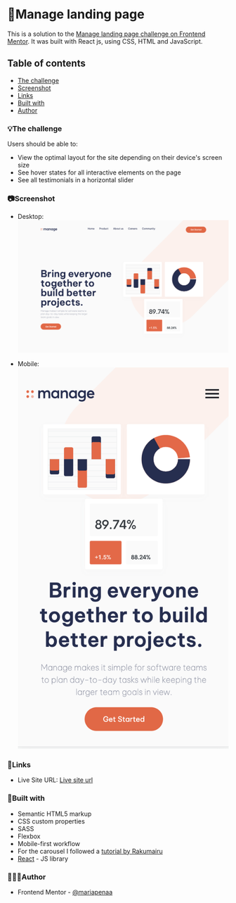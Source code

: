 # 🧩Manage landing page

This is a solution to the [Manage landing page challenge on Frontend Mentor](https://www.frontendmentor.io/challenges/manage-landing-page-SLXqC6P5). It was built with React js, using CSS, HTML and JavaScript.
## Table of contents

  - [The challenge](#the-challenge)
  - [Screenshot](#screenshot)
  - [Links](#links)
  - [Built with](#built-with)
- [Author](#author)

### 💡The challenge

Users should be able to:

- View the optimal layout for the site depending on their device's screen size
- See hover states for all interactive elements on the page
- See all testimonials in a horizontal slider

### 📷Screenshot

- Desktop: 
![](./public/desktop.png)

- Mobile: 
![](./public/mobile.png)

### 📌Links

- Live Site URL: [Live site url](https://mariapenaa.github.io/manage-landingpage/)

### 🔨Built with

- Semantic HTML5 markup
- CSS custom properties
- SASS
- Flexbox
- Mobile-first workflow
- For the carousel I followed a [tutorial by Rakumairu](https:/dev.to/rakumairuhow-to-show-multiple-item-in-simple-react-carousel-32dd)
- [React](https://reactjs.org/) - JS library


### 💁🏽‍♀️Author

<!-- - Website - [Maria Peña](https://www.your-site.com) -->
- Frontend Mentor - [@mariapenaa](https://www.frontendmentor.io/profile/mariapenaa)

